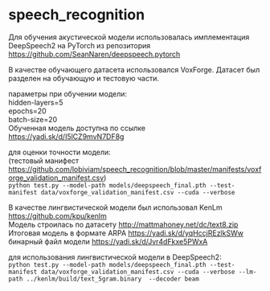 # speech_recognition

Для обучения акустической модели использовалась имплементация DeepSpeech2 на PyTorch из репозитория https://github.com/SeanNaren/deepspeech.pytorch

В качестве обучающего датасета использовался VoxForge. Датасет был разделен на обучающую и тестовую части.

параметры при обучении модели:  
hidden-layers=5  
epochs=20  
batch-size=20  
Обученная модель доступна по ссылке https://yadi.sk/d/I5lCZ9mvN7DF8g  

для оценки точности модели:   
(тестовый манифест https://github.com/lobiviam/speech_recognition/blob/master/manifests/voxforge_validation_manifest.csv)  
`python test.py --model-path models/deepspeech_final.pth --test-manifest data/voxforge_validation_manifest.csv --cuda --verbose`

В качестве лингвистической модели был использовал KenLm https://github.com/kpu/kenlm  
Модель строилась по датасету http://mattmahoney.net/dc/text8.zip  
Итоговая модель в формате ARPA https://yadi.sk/d/yqHccjREzlkSWw  
бинарный файл модели https://yadi.sk/d/Jvr4dFkxe5PWxA  

для использования лингвистической модели в DeepSpeech2:  
`python test.py --model-path models/deepspeech_final.pth --test-manifest data/voxforge_validation_manifest.csv --cuda --verbose --lm-path ../kenlm/build/text_5gram.binary  --decoder beam`



